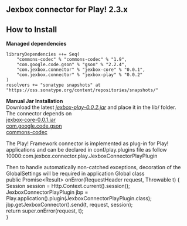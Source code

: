## Jexbox connector for Play! 2.3.x

## How to Install

**Managed dependencies**

    libraryDependencies ++= Seq(
        "commons-codec" % "commons-codec" % "1.9",
        "com.google.code.gson" % "gson" % "2.2.4",
        "com.jexbox.connector" % "jexbox-core" % "0.0.1",
        "com.jexbox.connector" % "jexbox-play" % "0.0.2"
    )
    resolvers += "sonatype snapshots" at "https://oss.sonatype.org/content/repositories/snapshots/"

**Manual Jar Installation**  
Download the latest <a class="downloadlink" href="/download/jexbox-play-0.0.2.jar"><i>jexbox-play-0.0.2.jar</i></a> and place it in the lib/ folder.  
The connector depends on  
<a class="downloadlink" target="_blank" href="/download/jexbox-core-0.0.1.jar">jexbox-core-0.0.1.jar</a>  
<a class="downloadlink" target="_blank" href="https://code.google.com/p/google-gson/">com.google.code.gson</a>  
<a class="downloadlink" target="_blank" href="http://commons.apache.org/proper/commons-codec/download_codec.cgi">commons-codec</a>  

The Play! Framework connector is implemented as plug-in for Play! applications and can be declared in conf/play.plugins file as follow  
    10000:com.jexbox.connector.play.JexboxConnectorPlayPlugin  

Then to handle automatically non-catched exceptions, decoration of the GlobalSettings will be required in application Global class  
    public Promise&lt;Result&gt; onError(RequestHeader request, Throwable t) {  
        Session session = Http.Context.current().session();  
        JexboxConnectorPlayPlugin jbp = Play.application().plugin(JexboxConnectorPlayPlugin.class);  
        jbp.getJexboxConnector().send(t, request, session);  
        return super.onError(request, t);  
    }  
    



